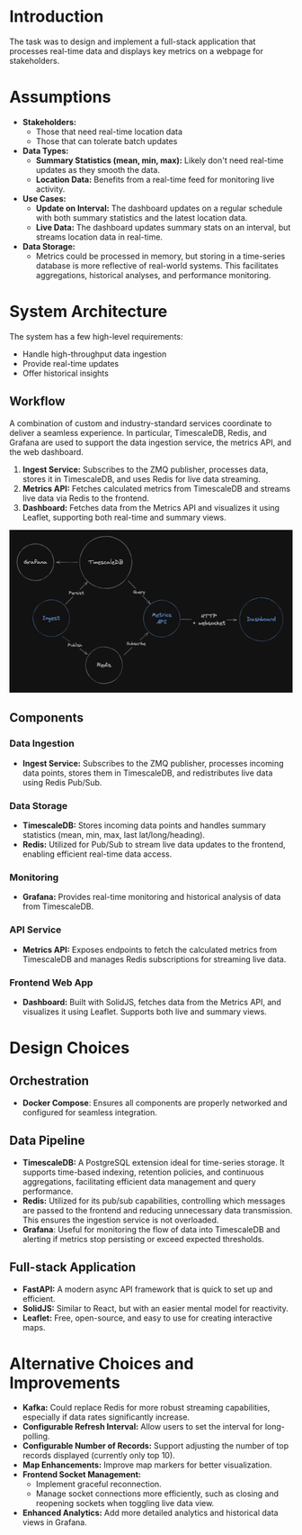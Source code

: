 # Introduction

The task was to design and implement a full-stack application that processes real-time data and displays key metrics on a webpage for stakeholders.

# Assumptions

- **Stakeholders:**
    - Those that need real-time location data
    - Those that can tolerate batch updates
- **Data Types:**
    - **Summary Statistics (mean, min, max):** Likely don't need real-time updates as they smooth the data.
    - **Location Data:** Benefits from a real-time feed for monitoring live activity.
- **Use Cases:**
    - **Update on Interval:** The dashboard updates on a regular schedule with both summary statistics and the latest location data.
    - **Live Data:** The dashboard updates summary stats on an interval, but streams location data in real-time.
- **Data Storage:**
    - Metrics could be processed in memory, but storing in a time-series database is more reflective of real-world systems. This facilitates aggregations, historical analyses, and performance monitoring.

# System Architecture

The system has a few high-level requirements:

- Handle high-throughput data ingestion
- Provide real-time updates
- Offer historical insights

## **Workflow**

A combination of custom and industry-standard services coordinate to deliver a seamless experience. In particular, TimescaleDB, Redis, and Grafana are used to support the data ingestion service, the metrics API, and the web dashboard.

1. **Ingest Service:** Subscribes to the ZMQ publisher, processes data, stores it in TimescaleDB, and uses Redis for live data streaming.
2. **Metrics API:** Fetches calculated metrics from TimescaleDB and streams live data via Redis to the frontend.
3. **Dashboard:** Fetches data from the Metrics API and visualizes it using Leaflet, supporting both real-time and summary views.

![System Architecture](system-architecture.png)

## Components

### **Data Ingestion**

- **Ingest Service:** Subscribes to the ZMQ publisher, processes incoming data points, stores them in TimescaleDB, and redistributes live data using Redis Pub/Sub.

### **Data Storage**

- **TimescaleDB:** Stores incoming data points and handles summary statistics (mean, min, max, last lat/long/heading).
- **Redis:** Utilized for Pub/Sub to stream live data updates to the frontend, enabling efficient real-time data access.

### **Monitoring**

- **Grafana:** Provides real-time monitoring and historical analysis of data from TimescaleDB.

### **API Service**

- **Metrics API:** Exposes endpoints to fetch the calculated metrics from TimescaleDB and manages Redis subscriptions for streaming live data.

### Frontend Web App

- **Dashboard:** Built with SolidJS, fetches data from the Metrics API, and visualizes it using Leaflet. Supports both live and summary views.

# Design Choices

## Orchestration

- **Docker Compose**: Ensures all components are properly networked and configured for seamless integration.

## **Data Pipeline**

- **TimescaleDB:** A PostgreSQL extension ideal for time-series storage. It supports time-based indexing, retention policies, and continuous aggregations, facilitating efficient data management and query performance.
- **Redis:** Utilized for its pub/sub capabilities, controlling which messages are passed to the frontend and reducing unnecessary data transmission. This ensures the ingestion service is not overloaded.
- **Grafana**: Useful for monitoring the flow of data into TimescaleDB and alerting if metrics stop persisting or exceed expected thresholds.

## **Full-stack Application**

- **FastAPI:** A modern async API framework that is quick to set up and efficient.
- **SolidJS:** Similar to React, but with an easier mental model for reactivity.
- **Leaflet:** Free, open-source, and easy to use for creating interactive maps.

# Alternative Choices and Improvements

- **Kafka:** Could replace Redis for more robust streaming capabilities, especially if data rates significantly increase.
- **Configurable Refresh Interval:** Allow users to set the interval for long-polling.
- **Configurable Number of Records:** Support adjusting the number of top records displayed (currently only top 10).
- **Map Enhancements:** Improve map markers for better visualization.
- **Frontend Socket Management:**
    - Implement graceful reconnection.
    - Manage socket connections more efficiently, such as closing and reopening sockets when toggling live data view.
- **Enhanced Analytics:** Add more detailed analytics and historical data views in Grafana.
